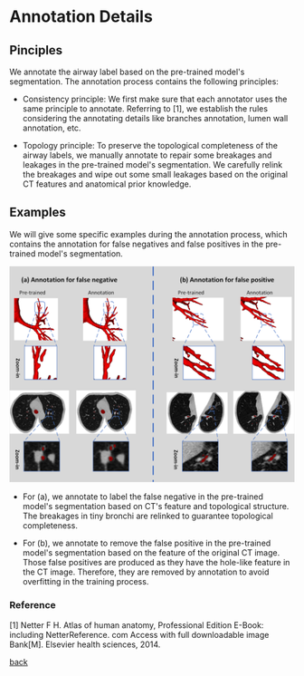 # Annotation Details


## Pinciples
<p align = "justify"> 

We annotate the airway label based on the pre-trained model's segmentation. The annotation process contains the following principles:

* Consistency principle: We first make sure that each annotator uses the same principle to annotate. Referring to [1], we establish the rules considering the annotating details like branches annotation, lumen wall annotation, etc.

* Topology principle: To preserve the topological completeness of the airway labels, we manually annotate to repair some breakages and leakages in the pre-trained model's segmentation. We carefully relink the breakages and wipe out some small leakages based on the original CT features and anatomical prior knowledge.

</p>


## Examples
<p align = "justify">

We will give some specific examples during the annotation process, which contains the annotation for false negatives and false positives in the pre-trained model's segmentation.
</p>

<div align = center><img src="https://raw.githubusercontent.com/Puzzled-Hui/puzzled-hui.github.io/main/ATM/figures/Annotation_details.png"></div>

<p align = "justify">

* For (a), we annotate to label the false negative in the pre-trained model's segmentation based on CT's feature and topological structure. The breakages in tiny bronchi are relinked to guarantee topological completeness.

* For (b), we annotate to remove the false positive in the pre-trained model's segmentation based on the feature of the original CT image. Those false positives are produced as they have the hole-like feature in the CT image. Therefore, they are removed by annotation to avoid overfitting in the training process.

</p>

### Reference
[1] Netter F H. Atlas of human anatomy, Professional Edition E-Book: including NetterReference. com Access with full downloadable image Bank[M]. Elsevier health sciences, 2014.

[back](./index.md)